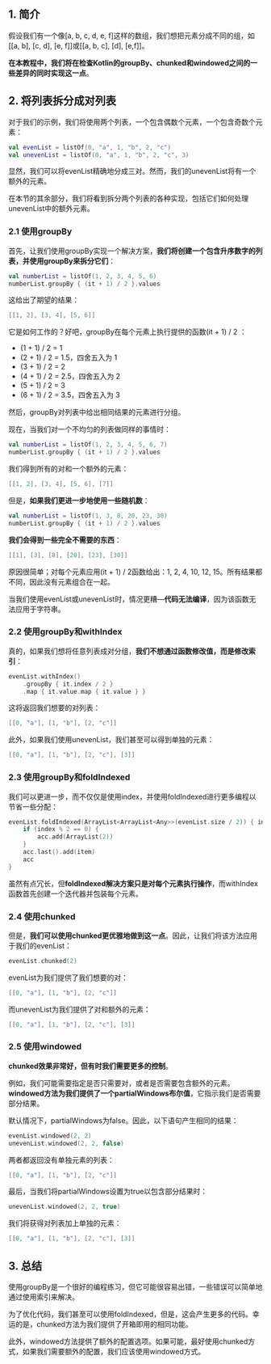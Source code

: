 ## 1. 简介

假设我们有一个像[a, b, c, d, e, f]这样的数组，我们想把元素分成不同的组，如[[a, b], [c, d], [e, f]]或[[a, b, c], [d], [e,f]]。

**在本教程中，我们将在检查Kotlin的groupBy、chunked和windowed之间的一些差异的同时实现这一点**。

## 2. 将列表拆分成对列表

对于我们的示例，我们将使用两个列表，一个包含偶数个元素，一个包含奇数个元素：

```kotlin
val evenList = listOf(0, "a", 1, "b", 2, "c")
val unevenList = listOf(0, "a", 1, "b", 2, "c", 3)
```

显然，我们可以将evenList精确地分成三对。然而，我们的unevenList将有一个额外的元素。

在本节的其余部分，我们将看到拆分两个列表的各种实现，包括它们如何处理unevenList中的额外元素。

### 2.1 使用groupBy

首先，让我们使用groupBy实现一个解决方案，**我们将创建一个包含升序数字的列表，并使用groupBy来拆分它们**：

```kotlin
val numberList = listOf(1, 2, 3, 4, 5, 6)
numberList.groupBy { (it + 1) / 2 }.values
```

这给出了期望的结果：

```kotlin
[[1, 2], [3, 4], [5, 6]]
```

它是如何工作的？好吧，groupBy在每个元素上执行提供的函数(it + 1) / 2 ：

-   (1 + 1) / 2 = 1
-   (2 + 1) / 2 = 1.5，四舍五入为 1
-   (3 + 1) / 2 = 2
-   (4 + 1) / 2 = 2.5，四舍五入为 2
-   (5 + 1) / 2 = 3
-   (6 + 1) / 2 = 3.5，四舍五入为 3

然后，groupBy对列表中给出相同结果的元素进行分组。

现在，当我们对一个不均匀的列表做同样的事情时：

```kotlin
val numberList = listOf(1, 2, 3, 4, 5, 6, 7)
numberList.groupBy { (it + 1) / 2 }.values
```

我们得到所有的对和一个额外的元素：

```kotlin
[[1, 2], [3, 4], [5, 6], [7]]
```

但是，**如果我们更进一步地使用一些随机数**：

```kotlin
val numberList = listOf(1, 3, 8, 20, 23, 30)
numberList.groupBy { (it + 1) / 2 }.values
```

**我们会得到一些完全不需要的东西**：

```kotlin
[[1], [3], [8], [20], [23], [30]]
```

原因很简单；对每个元素应用(it + 1) / 2函数给出：1, 2, 4, 10, 12, 15。所有结果都不同，因此没有元素组合在一起。

当我们使用evenList或unevenList时，情况更糟—**代码无法编译**，因为该函数无法应用于字符串。

### 2.2 使用groupBy和withIndex

真的，如果我们想将任意列表成对分组，**我们不想通过函数修改值，而是修改索引**：

```kotlin
evenList.withIndex()
    .groupBy { it.index / 2 }
    .map { it.value.map { it.value } }
```

这将返回我们想要的对列表：

```kotlin
[[0, "a"], [1, "b"], [2, "c"]]
```

此外，如果我们使用unevenList，我们甚至可以得到单独的元素：

```kotlin
[[0, "a"], [1, "b"], [2, "c"], [3]]
```

### 2.3 使用groupBy和foldIndexed

我们可以更进一步，而不仅仅是使用index，并使用foldIndexed进行更多编程以节省一些分配：

```kotlin
evenList.foldIndexed(ArrayList<ArrayList<Any>>(evenList.size / 2)) { index, acc, item ->
    if (index % 2 == 0) {
        acc.add(ArrayList(2))
    }
    acc.last().add(item)
    acc
}
```

虽然有点冗长，但**foldIndexed解决方案只是对每个元素执行操作**，而withIndex函数首先创建一个迭代器并包装每个元素。

### 2.4 使用chunked

但是，**我们可以使用chunked更优雅地做到这一点**。因此，让我们将该方法应用于我们的evenList：

```kotlin
evenList.chunked(2)
```

evenList为我们提供了我们想要的对：

```kotlin
[[0, "a"], [1, "b"], [2, "c"]]
```

而unevenList为我们提供了对和额外的元素：

```kotlin
[[0, "a"], [1, "b"], [2, "c"], [3]]
```

### 2.5 使用windowed

**chunked效果非常好，但有时我们需要更多的控制**。

例如，我们可能需要指定是否只需要对，或者是否需要包含额外的元素。**windowed方法为我们提供了一个partialWindows布尔值**，它指示我们是否需要部分结果。

默认情况下，partialWindows为false。因此，以下语句产生相同的结果：

```kotlin
evenList.windowed(2, 2)
unevenList.windowed(2, 2, false)
```

两者都返回没有单独元素的列表：

```kotlin
[[0, "a"], [1, "b"], [2, "c"]]
```

最后，当我们将partialWindows设置为true以包含部分结果时：

```kotlin
unevenList.windowed(2, 2, true)
```

我们将获得对列表加上单独的元素：

```kotlin
[[0, "a"], [1, "b"], [2, "c"], [3]]
```

## 3. 总结

使用groupBy是一个很好的编程练习，但它可能很容易出错，一些错误可以简单地通过使用索引来解决。

为了优化代码，我们甚至可以使用foldIndexed，但是，这会产生更多的代码。幸运的是，chunked方法为我们提供了开箱即用的相同功能。

此外，windowed方法提供了额外的配置选项。如果可能，最好使用chunked方式，如果我们需要额外的配置，我们应该使用windowed方式。